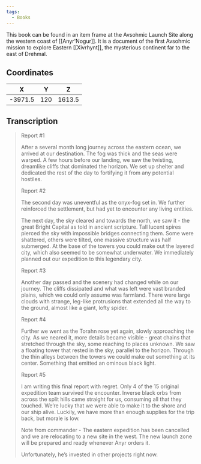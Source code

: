 ```yaml
---
tags:
  - Books
---
```


This book can be found in an item frame at the Avsohmic Launch Site along the western coast of [[Anyr'Nogur]]. It is a document of the first Avsohmic mission to explore Eastern [[Xivrhynt]], the mysterious continent far to the east of Drehmal.

## Coordinates
|  **X**  | **Y** | **Z**  |
| :-----: | :---: | :----: |
| -3971.5 |  120  | 1613.5 |

## Transcription
> Report #1
>
> After a several month long journey across the eastern ocean, we arrived at our destination. The fog was thick and the seas were warped. A few hours before our landing, we saw the twisting, dreamlike cliffs that dominated the horizon. We set up shelter and dedicated the rest of the day to fortifying it from any potential hostiles.
>
> Report #2
>
> The second day was uneventful as the onyx-fog set in. We further reinforced the settlement, but had yet to encounter any living entities.
>
> The next day, the sky cleared and towards the north, we saw it - the great Bright Capital as told in ancient scripture. Tall lucent spires pierced the sky with impossible bridges connecting them. Some were shattered, others were tilted, one massive structure was half submerged. At the base of the towers you could make out the layered city, which also seemed to be somewhat underwater. We immediately planned out our expedition to this legendary city.
>
> Report #3
>
> Another day passed and the scenery had changed while on our journey. The cliffs dissipated and what was left were vast branded plains, which we could only assume was farmland. There were large clouds with strange, leg-like protrusions that extended all the way to the ground, almost like a giant, lofty spider.
>
> Report #4
>
> Further we went as the Torahn rose yet again, slowly approaching the city. As we neared it, more details became visible - great chains that stretched through the sky, some reaching to places unknown. We saw a floating tower that rested in the sky, parallel to the horizon. Through the thin alleys between the towers we could make out something at its center. Something that emitted an ominous black light.
>
> Report #5
>
> I am writing this final report with regret. Only 4 of the 15 original expedition team survived the encounter. Inverse black orbs from across the split hills came straight for us, consuming all that they touched. We’re lucky that we were able to make it to the shore and our ship alive. Luckily, we have more than enough supplies for the trip back, but morale is low.
>
> Note from commander - The eastern expedition has been cancelled and we are relocating to a new site in the west. The new launch zone will be prepared and ready whenever Anyr orders it.
>
> Unfortunately, he’s invested in other projects right now.


